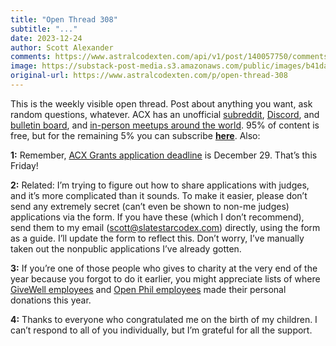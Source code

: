 ```yaml
---
title: "Open Thread 308"
subtitle: "..."
date: 2023-12-24
author: Scott Alexander
comments: https://www.astralcodexten.com/api/v1/post/140057750/comments?&all_comments=true
image: https://substack-post-media.s3.amazonaws.com/public/images/b41dab1d-fbdf-4d3b-a6dd-7ba1a1a96a10_251x255.png
original-url: https://www.astralcodexten.com/p/open-thread-308
---
```

This is the weekly visible open thread. Post about anything you want, ask random questions, whatever. ACX has an unofficial [subreddit](https://www.reddit.com/r/slatestarcodex/), [Discord](https://discord.gg/RTKtdut), and [bulletin board](https://www.datasecretslox.com/index.php), and [in-person meetups around the world](https://www.lesswrong.com/community?filters%5B0%5D=SSC). 95% of content is free, but for the remaining 5% you can subscribe **[here](https://astralcodexten.substack.com/subscribe?)**. Also:

**1:** Remember, [ACX Grants application deadline](/p/apply-for-an-acx-grant-2024) is December 29. That’s this Friday!

**2:** Related: I’m trying to figure out how to share applications with judges, and it’s more complicated than it sounds. To make it easier, please don’t send any extremely secret (can’t even be shown to non-me judges) applications via the form. If you have these (which I don’t recommend), send them to my email (scott@slatestarcodex.com) directly, using the form as a guide. I’ll update the form to reflect this. Don’t worry, I’ve manually taken out the nonpublic applications I’ve already gotten.

**3:** If you’re one of those people who gives to charity at the very end of the year because you forgot to do it earlier, you might appreciate lists of where [GiveWell employees](https://blog.givewell.org/2023/12/12/staff-members-personal-donations-for-giving-season-2023/) and [Open Phil employees](https://www.openphilanthropy.org/research/suggestions-for-individual-donors-from-open-philanthropy-staff-2023/) made their personal donations this year.

**4:** Thanks to everyone who congratulated me on the birth of my children. I can’t respond to all of you individually, but I’m grateful for all the support.
